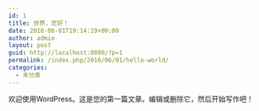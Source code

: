 ```yaml
---
id: 1
title: 世界，您好！
date: 2016-06-01T19:14:19+00:00
author: admin
layout: post
guid: http://localhost:8080/?p=1
permalink: /index.php/2016/06/01/hello-world/
categories:
  - 未分类
---
```

欢迎使用WordPress。这是您的第一篇文章。编辑或删除它，然后开始写作吧！